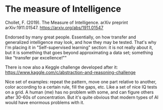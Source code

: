 # The measure of Intelligence

Chollet, F. (2019). The Measure of Intelligence. arXiv preprint arXiv:1911.01547.
https://arxiv.org/abs/1911.01547

Endorsed by many great  people. Essentially, on how transfer and generalized intelligence may look, and how they may be tested. That's why I'm placing it in "Self-supervised learning" section: it is not really about it, but it is something that goes beyond approximating a data set; something like "transfer par excellence!""

There is now also a Keggle challenge developed after it:
https://www.kaggle.com/c/abstraction-and-reasoning-challenge

Nice set of examples: repeat the pattern, move one part relative to another, color according to a certain rule, fill the gaps, etc. Like a set of nice IQ tests on a grid. A human (me) has no problem with some, and can figure others after 30-60s of concentration. But it's quite obvious that modern types of AI would have enormous problems with it.